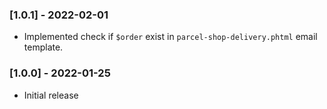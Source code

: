 ### [1.0.1] - 2022-02-01
- Implemented check if `$order` exist in `parcel-shop-delivery.phtml` email template.

### [1.0.0] - 2022-01-25
- Initial release
